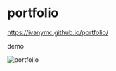# portfolio

https://ivanymc.github.io/portfolio/

demo

![portfoilo](https://media.giphy.com/media/HMeERQYC1cajB9o5Or/giphy.gif)
